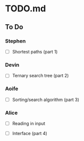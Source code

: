 # TODO.md

## To Do

### Stephen
- [ ] Shortest paths (part 1)

### Devin

- [ ] Ternary search tree (part 2)

### Aoife

- [ ] Sorting/search algorithm (part 3)

### Alice
- [ ] Reading in input
- [ ] Interface (part 4)


